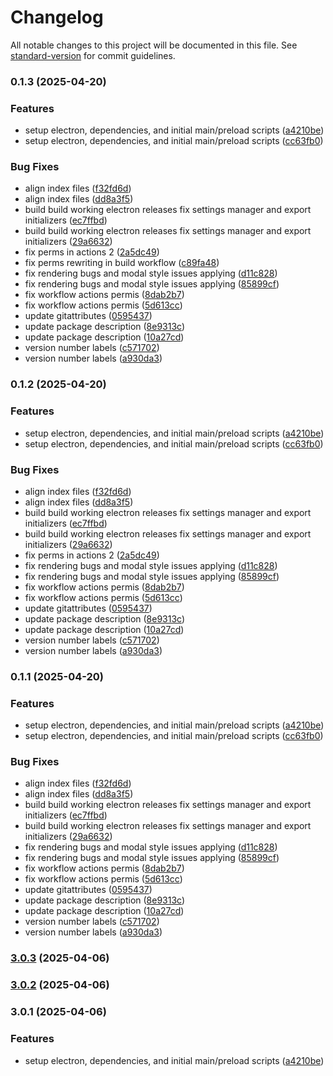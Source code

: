 # Changelog

All notable changes to this project will be documented in this file. See [standard-version](https://github.com/conventional-changelog/standard-version) for commit guidelines.

### 0.1.3 (2025-04-20)


### Features

* setup electron, dependencies, and initial main/preload scripts ([a4210be](https://github.com/manicinc/logomaker/commit/a4210beccd349841c3537c4f1b0a2278a40fcdad))
* setup electron, dependencies, and initial main/preload scripts ([cc63fb0](https://github.com/manicinc/logomaker/commit/cc63fb05955bb4f45fe8c6c19debe65676c25ecd))


### Bug Fixes

* align index files ([f32fd6d](https://github.com/manicinc/logomaker/commit/f32fd6d18cc23088b160932cfd1efdde624a2d90))
* align index files ([dd8a3f5](https://github.com/manicinc/logomaker/commit/dd8a3f5e7ba2ce415e0f5303bb9c4e0e0d8a1fba))
* build build working electron releases fix settings manager and export initializers ([ec7ffbd](https://github.com/manicinc/logomaker/commit/ec7ffbdc8f3852e44066aa4774ce9dc0b4754f3f))
* build build working electron releases fix settings manager and export initializers ([29a6632](https://github.com/manicinc/logomaker/commit/29a6632a3c40ccf0505e6069d5ad36d354f77cc7))
* fix perms in actions 2 ([2a5dc49](https://github.com/manicinc/logomaker/commit/2a5dc49b037b8cd1b8b7e6a96adadcde669c077f))
* fix perms rewriting in build workflow ([c89fa48](https://github.com/manicinc/logomaker/commit/c89fa48e8ee919db17101cec3ad6e52d0981c43c))
* fix rendering bugs and modal style issues applying ([d11c828](https://github.com/manicinc/logomaker/commit/d11c8288a785c05fb83b67419a4fd33f7dd1c39c))
* fix rendering bugs and modal style issues applying ([85899cf](https://github.com/manicinc/logomaker/commit/85899cfe169e24bc7c6764331350c87741a9c4c8))
* fix workflow actions permis ([8dab2b7](https://github.com/manicinc/logomaker/commit/8dab2b7b39c99803bd5991e9c9bb4a734bcdc294))
* fix workflow actions permis ([5d613cc](https://github.com/manicinc/logomaker/commit/5d613cc00ba518f4a2a722f2f30fa531783c827f))
* update gitattributes ([0595437](https://github.com/manicinc/logomaker/commit/0595437c09c439e9cdc4c09655e28107c1f8a185))
* update package description ([8e9313c](https://github.com/manicinc/logomaker/commit/8e9313c3db52dd994e9205ea9dbf888fb1196381))
* update package description ([10a27cd](https://github.com/manicinc/logomaker/commit/10a27cd84886c87a562011e583a593445938c444))
* version number labels ([c571702](https://github.com/manicinc/logomaker/commit/c57170200224ae04970ca058c61399d1e34b4963))
* version number labels ([a930da3](https://github.com/manicinc/logomaker/commit/a930da3c1e79c4be0ad377c45b2481feaac8acca))

### 0.1.2 (2025-04-20)


### Features

* setup electron, dependencies, and initial main/preload scripts ([a4210be](https://github.com/manicinc/logomaker/commit/a4210beccd349841c3537c4f1b0a2278a40fcdad))
* setup electron, dependencies, and initial main/preload scripts ([cc63fb0](https://github.com/manicinc/logomaker/commit/cc63fb05955bb4f45fe8c6c19debe65676c25ecd))


### Bug Fixes

* align index files ([f32fd6d](https://github.com/manicinc/logomaker/commit/f32fd6d18cc23088b160932cfd1efdde624a2d90))
* align index files ([dd8a3f5](https://github.com/manicinc/logomaker/commit/dd8a3f5e7ba2ce415e0f5303bb9c4e0e0d8a1fba))
* build build working electron releases fix settings manager and export initializers ([ec7ffbd](https://github.com/manicinc/logomaker/commit/ec7ffbdc8f3852e44066aa4774ce9dc0b4754f3f))
* build build working electron releases fix settings manager and export initializers ([29a6632](https://github.com/manicinc/logomaker/commit/29a6632a3c40ccf0505e6069d5ad36d354f77cc7))
* fix perms in actions 2 ([2a5dc49](https://github.com/manicinc/logomaker/commit/2a5dc49b037b8cd1b8b7e6a96adadcde669c077f))
* fix rendering bugs and modal style issues applying ([d11c828](https://github.com/manicinc/logomaker/commit/d11c8288a785c05fb83b67419a4fd33f7dd1c39c))
* fix rendering bugs and modal style issues applying ([85899cf](https://github.com/manicinc/logomaker/commit/85899cfe169e24bc7c6764331350c87741a9c4c8))
* fix workflow actions permis ([8dab2b7](https://github.com/manicinc/logomaker/commit/8dab2b7b39c99803bd5991e9c9bb4a734bcdc294))
* fix workflow actions permis ([5d613cc](https://github.com/manicinc/logomaker/commit/5d613cc00ba518f4a2a722f2f30fa531783c827f))
* update gitattributes ([0595437](https://github.com/manicinc/logomaker/commit/0595437c09c439e9cdc4c09655e28107c1f8a185))
* update package description ([8e9313c](https://github.com/manicinc/logomaker/commit/8e9313c3db52dd994e9205ea9dbf888fb1196381))
* update package description ([10a27cd](https://github.com/manicinc/logomaker/commit/10a27cd84886c87a562011e583a593445938c444))
* version number labels ([c571702](https://github.com/manicinc/logomaker/commit/c57170200224ae04970ca058c61399d1e34b4963))
* version number labels ([a930da3](https://github.com/manicinc/logomaker/commit/a930da3c1e79c4be0ad377c45b2481feaac8acca))

### 0.1.1 (2025-04-20)


### Features

* setup electron, dependencies, and initial main/preload scripts ([a4210be](https://github.com/manicinc/logomaker/commit/a4210beccd349841c3537c4f1b0a2278a40fcdad))
* setup electron, dependencies, and initial main/preload scripts ([cc63fb0](https://github.com/manicinc/logomaker/commit/cc63fb05955bb4f45fe8c6c19debe65676c25ecd))


### Bug Fixes

* align index files ([f32fd6d](https://github.com/manicinc/logomaker/commit/f32fd6d18cc23088b160932cfd1efdde624a2d90))
* align index files ([dd8a3f5](https://github.com/manicinc/logomaker/commit/dd8a3f5e7ba2ce415e0f5303bb9c4e0e0d8a1fba))
* build build working electron releases fix settings manager and export initializers ([ec7ffbd](https://github.com/manicinc/logomaker/commit/ec7ffbdc8f3852e44066aa4774ce9dc0b4754f3f))
* build build working electron releases fix settings manager and export initializers ([29a6632](https://github.com/manicinc/logomaker/commit/29a6632a3c40ccf0505e6069d5ad36d354f77cc7))
* fix rendering bugs and modal style issues applying ([d11c828](https://github.com/manicinc/logomaker/commit/d11c8288a785c05fb83b67419a4fd33f7dd1c39c))
* fix rendering bugs and modal style issues applying ([85899cf](https://github.com/manicinc/logomaker/commit/85899cfe169e24bc7c6764331350c87741a9c4c8))
* fix workflow actions permis ([8dab2b7](https://github.com/manicinc/logomaker/commit/8dab2b7b39c99803bd5991e9c9bb4a734bcdc294))
* fix workflow actions permis ([5d613cc](https://github.com/manicinc/logomaker/commit/5d613cc00ba518f4a2a722f2f30fa531783c827f))
* update gitattributes ([0595437](https://github.com/manicinc/logomaker/commit/0595437c09c439e9cdc4c09655e28107c1f8a185))
* update package description ([8e9313c](https://github.com/manicinc/logomaker/commit/8e9313c3db52dd994e9205ea9dbf888fb1196381))
* update package description ([10a27cd](https://github.com/manicinc/logomaker/commit/10a27cd84886c87a562011e583a593445938c444))
* version number labels ([c571702](https://github.com/manicinc/logomaker/commit/c57170200224ae04970ca058c61399d1e34b4963))
* version number labels ([a930da3](https://github.com/manicinc/logomaker/commit/a930da3c1e79c4be0ad377c45b2481feaac8acca))

### [3.0.3](https://github.com/manicinc/logomaker/compare/v3.0.2...v3.0.3) (2025-04-06)

### [3.0.2](https://github.com/manicinc/logomaker/compare/v3.0.1...v3.0.2) (2025-04-06)

### 3.0.1 (2025-04-06)


### Features

* setup electron, dependencies, and initial main/preload scripts ([a4210be](https://github.com/manicinc/logomaker/commit/a4210beccd349841c3537c4f1b0a2278a40fcdad))
